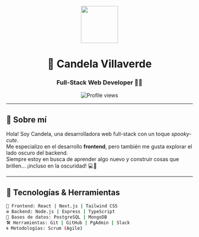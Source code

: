 <p align="center">
  <img src="https://media.tenor.com/rloyB9ytN78AAAAi/ghost.gif" width="100" />
</p>

<h1 align="center">👻 Candela Villaverde</h1>
<h3 align="center">Full-Stack Web Developer 🌙✨</h3>

<p align="center">
  <img src="https://komarev.com/ghpvc/?username=C4nd3l-m&color=purple&style=flat-square" alt="Profile views" />
</p>

---

## 🌌 Sobre mí  

Hola! Soy Candela, una desarrolladora web full-stack con un toque *spooky-cute*.  
Me especializo en el desarrollo **frontend**, pero también me gusta explorar el lado oscuro del backend.  
Siempre estoy en busca de aprender algo nuevo y construir cosas que brillen... ¡incluso en la oscuridad! 💻👻

---

## 🧪 Tecnologías & Herramientas  

```bash
🎨 Frontend: React | Next.js | Tailwind CSS  
⚙️ Backend: Node.js | Express | TypeScript  
🧠 Bases de datos: PostgreSQL | MongoDB  
🛠️ Herramientas: Git | GitHub | PgAdmin | Slack  
🌀 Metodologías: Scrum (Agile)
